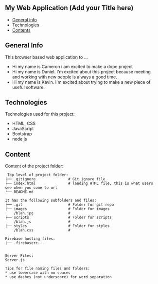 ## My Web Application (Add your Title here)

* [General info](#general-info)
* [Technologies](#technologies)
* [Contents](#content)

## General Info
This browser based web application to ...
* Hi my name is Cameron i am excited to make a dope project
* Hi my name is Daniel. I'm excited about this project because meeting and working with new people is always a good time.
* Hi my name is Kavin. I'm excited about trying to make a new piece of useful software.




	
## Technologies
Technologies used for this project:
* HTML, CSS
* JavaScript
* Bootstrap 
* node js
	
## Content
Content of the project folder:

```
 Top level of project folder: 
├── .gitignore               # Git ignore file
├── index.html               # landing HTML file, this is what users see when you come to url
└── README.md

It has the following subfolders and files:
├── .git                     # Folder for git repo
├── images                   # Folder for images
    /blah.jpg                # 
├── scripts                  # Folder for scripts
    /blah.js                 # 
├── styles                   # Folder for styles
    /blah.css                # 

Firebase hosting files: 
├── .firebaserc...


Server Files:
Server.js

Tips for file naming files and folders:
* use lowercase with no spaces
* use dashes (not underscore) for word separation

